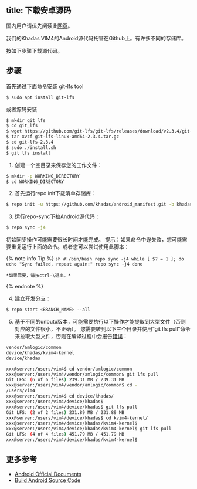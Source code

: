 title: 下载安卓源码
---

国内用户请优先阅读此[网页](/android/zh-cn/vim3/DownloadAndroidSourceCode.html)。

我们的Khadas VIM4的Android源代码托管在Github上。有许多不同的存储库。

按如下步骤下载源代码。

## 步骤

首先通过下面命令安装 git-lfs tool

```sh
$ sudo apt install git-lfs
```
或者源码安装
```sh
$ mkdir git_lfs
$ cd git_lfs
$ wget https://github.com/git-lfs/git-lfs/releases/download/v2.3.4/git-lfs-linux-amd64-2.3.4.tar.gz
$ tar xvzf git-lfs-linux-amd64-2.3.4.tar.gz
$ cd git-lfs-2.3.4
$ sudo ./install.sh
$ git lfs install
```

1) 创建一个空目录来保存您的工作文件：

```sh
$ mkdir -p WORKING_DIRECTORY
$ cd WORKING_DIRECTORY
```

2) 首先运行repo init下载清单存储库：

```sh
$ repo init -u https://github.com/khadas/android_manifest.git -b khadas-vim4-r-64bit
```

3) 运行repo-sync下拉Android源代码：

```sh
$ repo sync -j4
```
初始同步操作可能需要很长时间才能完成。
提示：如果命令中途失败，您可能需要重复运行上面的命令。或者您可以尝试使用此脚本：

{% note info Tip %}
	```sh
	#!/bin/bash
	repo sync -j4
	while [ $? = 1 ]; do
	echo "Sync failed, repeat again:"
	repo sync -j4
	done
	```
	
	*如果需要，请按ctrl-\退出。*

{% endnote %}

4) 建立开发分支：

```sh
$ repo start <BRANCH_NAME> --all
```

5) 基于不同的unbutu版本，可能需要执行以下操作才能提取到大型文件（否则对应的文件很小，不正确）。
您需要转到以下三个目录并使用“git lfs pull”命令来拉取大型文件，否则在编译过程中会报告[错误](https://forum.khadas.com/t/cannot-build-an-android/15886)：
```sh
vendor/amlogic/common
device/khadas/kvim4-kernel
device/khadas
```
```sh
xxx@server:/users/vim4$ cd vendor/amlogic/common
xxx@server:/users/vim4/vendor/amlogic/common$ git lfs pull
Git LFS: (6 of 6 files) 239.31 MB / 239.31 MB                                                                                                                                                                                         
xxx@server:/users/vim4/vendor/amlogic/common$ cd -
/users/vim4
xxx@server:/users/vim4$ cd device/khadas/
xxx@server:/users/vim4/device/khadas$ 
xxx@server:/users/vim4/device/khadas$ git lfs pull
Git LFS: (2 of 2 files) 231.89 MB / 231.89 MB                                                                                                                                                                                             
xxx@server:/users/vim4/device/khadas$ cd kvim4-kernel/
xxx@server:/users/vim4/device/khadas/kvim4-kernel$ 
xxx@server:/users/vim4/device/khadas/kvim4-kernel$ git lfs pull    
Git LFS: (4 of 4 files) 451.79 MB / 451.79 MB                                                                                                                                                                                             
xxx@server:/users/vim4/device/khadas/kvim4-kernel$
```
## 更多参考
* [Android Official Documents](https://source.android.com/source/downloading.html)
* [Build Android Source Code](/android/vim3/BuildAndroid.html)

